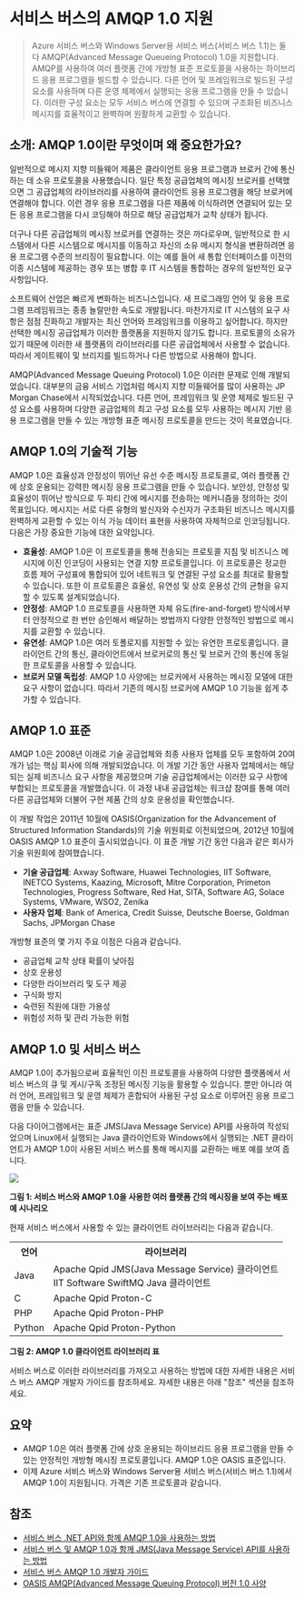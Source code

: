﻿# 서비스 버스의 AMQP 1.0 지원


>Azure 서비스 버스와 Windows Server용 서비스 버스(서비스 버스 1.1)는 둘 다 AMQP(Advanced Message Queueing Protocol) 1.0을 지원합니다. AMQP를 사용하여 여러 플랫폼 간에 개방형 표준 프로토콜을 사용하는 하이브리드 응용 프로그램을 빌드할 수 있습니다. 다른 언어 및 프레임워크로 빌드된 구성 요소를 사용하며 다른 운영 체제에서 실행되는 응용 프로그램을 만들 수 있습니다. 이러한 구성 요소는 모두 서비스 버스에 연결할 수 있으며 구조화된 비즈니스 메시지를 효율적이고 완벽하며 원활하게 교환할 수 있습니다.

## 소개: AMQP 1.0이란 무엇이며 왜 중요한가요?

일반적으로 메시지 지향 미들웨어 제품은 클라이언트 응용 프로그램과 브로커 간에 통신하는 데 소유 프로토콜을 사용했습니다. 일단 특정 공급업체의 메시징 브로커를 선택했으면 그 공급업체의 라이브러리를 사용하여 클라이언트 응용 프로그램을 해당 브로커에 연결해야 합니다. 이런 경우 응용 프로그램을 다른 제품에 이식하려면 연결되어 있는 모든 응용 프로그램을 다시 코딩해야 하므로 해당 공급업체가 교착 상태가 됩니다. 

더구나 다른 공급업체의 메시징 브로커를 연결하는 것은 까다로우며, 일반적으로 한 시스템에서 다른 시스템으로 메시지를 이동하고 자신의 소유 메시지 형식을 변환하려면 응용 프로그램 수준의 브리징이 필요합니다. 이는 예를 들어 새 통합 인터페이스를 이전의 이종 시스템에 제공하는 경우 또는 병합 후 IT 시스템을 통합하는 경우의 일반적인 요구 사항입니다.

소프트웨어 산업은 빠르게 변화하는 비즈니스입니다. 새 프로그래밍 언어 및 응용 프로그램 프레임워크는 종종 놀랄만한 속도로 개발됩니다. 마찬가지로 IT 시스템의 요구 사항은 점점 진화하고 개발자는 최신 언어와 프레임워크를 이용하고 싶어합니다. 하지만 선택한 메시징 공급업체가 이러한 플랫폼을 지원하지 않기도 합니다. 프로토콜의 소유가 있기 때문에 이러한 새 플랫폼의 라이브러리를 다른 공급업체에서 사용할 수 없습니다. 따라서 게이트웨이 및 브리지를 빌드하거나 다른 방법으로 사용해야 합니다.

AMQP(Advanced Message Queuing Protocol) 1.0은 이러한 문제로 인해 개발되었습니다. 대부분의 금융 서비스 기업처럼 메시지 지향 미들웨어를 많이 사용하는 JP Morgan Chase에서 시작되었습니다. 다른 언어, 프레임워크 및 운영 체제로 빌드된 구성 요소를 사용하며 다양한 공급업체의 최고 구성 요소를 모두 사용하는 메시지 기반 응용 프로그램을 만들 수 있는 개방형 표준 메시징 프로토콜을 만드는 것이 목표였습니다.

## AMQP 1.0의 기술적 기능

AMQP 1.0은 효율성과 안정성이 뛰어난 유선 수준 메시징 프로토콜로, 여러 플랫폼 간에 상호 운용되는 강력한 메시징 응용 프로그램을 만들 수 있습니다. 보안성, 안정성 및 효율성이 뛰어난 방식으로 두 파티 간에 메시지를 전송하는 메커니즘을 정의하는 것이 목표입니다. 메시지는 서로 다른 유형의 발신자와 수신자가 구조화된 비즈니스 메시지를 완벽하게 교환할 수 있는 이식 가능 데이터 표현을 사용하여 자체적으로 인코딩됩니다. 다음은 가장 중요한 기능에 대한 요약입니다.

*    **효율성**: AMQP 1.0은 이 프로토콜을 통해 전송되는 프로토콜 지침 및 비즈니스 메시지에 이진 인코딩이 사용되는 연결 지향 프로토콜입니다. 이 프로토콜은 정교한 흐름 제어 구성표에 통합되어 있어 네트워크 및 연결된 구성 요소를 최대로 활용할 수 있습니다. 또한 이 프로토콜은 효율성, 유연성 및 상호 운용성 간의 균형을 유지할 수 있도록 설계되었습니다.
*    **안정성**: AMQP 1.0 프로토콜을 사용하면 자체 유도(fire-and-forget) 방식에서부터 안정적으로 한 번만 승인해서 배달하는 방법까지 다양한 안정적인 방법으로 메시지를 교환할 수 있습니다.
*    **유연성**: AMQP 1.0은 여러 토폴로지를 지원할 수 있는 유연한 프로토콜입니다. 클라이언트 간의 통신, 클라이언트에서 브로커로의 통신 및 브로커 간의 통신에 동일한 프로토콜을 사용할 수 있습니다.
*    **브로커 모델 독립성**: AMQP 1.0 사양에는 브로커에서 사용하는 메시징 모델에 대한 요구 사항이 없습니다. 따라서 기존의 메시징 브로커에 AMQP 1.0 기능을 쉽게 추가할 수 있습니다.

## AMQP 1.0 표준

AMQP 1.0은 2008년 이래로 기술 공급업체와 최종 사용자 업체를 모두 포함하여 20여 개가 넘는 핵심 회사에 의해 개발되었습니다. 이 개발 기간 동안 사용자 업체에서는 해당되는 실제 비즈니스 요구 사항을 제공했으며 기술 공급업체에서는 이러한 요구 사항에 부합되는 프로토콜을 개발했습니다. 이 과정 내내 공급업체는 워크샵 참여를 통해 여러 다른 공급업체와 더불어 구현 제품 간의 상호 운용성을 확인했습니다.

이 개발 작업은 2011년 10월에 OASIS(Organization for the Advancement of Structured Information Standards)의 기술 위원회로 이전되었으며, 2012년 10월에 OASIS AMQP 1.0 표준이 출시되었습니다. 이 표준 개발 기간 동안 다음과 같은 회사가 기술 위원회에 참여했습니다.

*    **기술 공급업체**: Axway Software, Huawei Technologies, IIT Software, INETCO Systems, Kaazing, Microsoft, Mitre Corporation, Primeton Technologies, Progress Software, Red Hat, SITA, Software AG, Solace Systems, VMware, WSO2, Zenika
*    **사용자 업체**: Bank of America, Credit Suisse, Deutsche Boerse, Goldman Sachs, JPMorgan Chase

개방형 표준의 몇 가지 주요 이점은 다음과 같습니다.

*    공급업체 교착 상태 확률이 낮아짐
*    상호 운용성
*    다양한 라이브러리 및 도구 제공
*    구식화 방지
*    숙련된 직원에 대한 가용성
*    위험성 저하 및 관리 가능한 위험

## AMQP 1.0 및 서비스 버스

AMQP 1.0이 추가됨으로써 효율적인 이진 프로토콜을 사용하여 다양한 플랫폼에서 서비스 버스의 큐 및 게시/구독 조정된 메시징 기능을 활용할 수 있습니다. 뿐만 아니라 여러 언어, 프레임워크 및 운영 체제가 혼합되어 사용된 구성 요소로 이루어진 응용 프로그램을 만들 수 있습니다.

다음 다이어그램에서는 표준 JMS(Java Message Service) API를 사용하여 작성되었으며 Linux에서 실행되는 Java 클라이언트와 Windows에서 실행되는 .NET 클라이언트가 AMQP 1.0이 사용된 서비스 버스를 통해 메시지를 교환하는 배포 예를 보여 줍니다.

![][0]

**그림 1: 서비스 버스와 AMQP 1.0을 사용한 여러 플랫폼 간의 메시징을 보여 주는 배포 예 시나리오**

현재 서비스 버스에서 사용할 수 있는 클라이언트 라이브러리는 다음과 같습니다.

<table>
  <tr>
    <th>언어</th>
    <th>라이브러리</th>
  </tr>
  <tr>
    <td>Java</td>
    <td>Apache Qpid JMS(Java Message Service) 클라이언트<br/>
        IIT Software SwiftMQ Java 클라이언트</td>
  </tr>
  <tr>
    <td>C</td>
    <td>Apache Qpid Proton-C</td>
  </tr>
  <tr>
    <td>PHP</td>
    <td>Apache Qpid Proton-PHP</td>
  </tr>
  <tr>
    <td>Python</td>
    <td>Apache Qpid Proton-Python</td>
  </tr>

</table>


**그림 2: AMQP 1.0 클라이언트 라이브러리 표**

서비스 버스로 이러한 라이브러리를 가져오고 사용하는 방법에 대한 자세한 내용은 서비스 버스 AMQP 개발자 가이드를 참조하세요. 자세한 내용은 아래 "참조" 섹션을 참조하세요.

## 요약

*    AMQP 1.0은 여러 플랫폼 간에 상호 운용되는 하이브리드 응용 프로그램을 만들 수 있는 안정적인 개방형 메시징 프로토콜입니다. AMQP 1.0은 OASIS 표준입니다.
*    이제 Azure 서비스 버스와 Windows Server용 서비스 버스(서비스 버스 1.1)에서 AMQP 1.0이 지원됩니다. 가격은 기존 프로토콜과 같습니다.

## 참조

*    [서비스 버스 .NET API와 함께 AMQP 1.0을 사용하는 방법](http://aka.ms/lym3vk)
*    [서비스 버스 및 AMQP 1.0과 함께 JMS(Java Message Service) API를 사용하는 방법](http://aka.ms/ll1fm3)
*    [서비스 버스 AMQP 1.0 개발자 가이드](http://msdn.microsoft.com/ko-kr/library/jj841071.aspx)
*    [OASIS AMQP(Advanced Message Queuing Protocol) 버전 1.0 사양](http://docs.oasis-open.org/amqp/core/v1.0/os/amqp-core-complete-v1.0-os.pdf)

[0]: ./media/service-bus-amqp-overview/Example1.png


<!--HONumber=42-->
